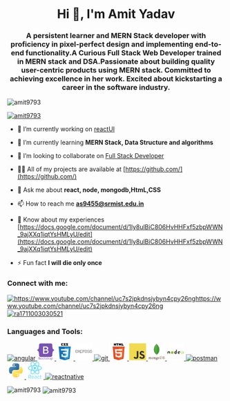 <h1 align="center">Hi 👋, I'm Amit Yadav</h1>
<h3 align="center">A persistent learner and MERN Stack developer with proficiency in pixel-perfect design and implementing end-to-end functionality.A Curious Full Stack Web Developer trained in MERN stack and DSA.Passionate about building quality user-centric products using MERN stack. Committed to achieving excellence in her work. Excited about kickstarting a career in the software industry.</h3>

<p align="left"> <img src="https://komarev.com/ghpvc/?username=amit9793&label=Profile%20views&color=0e75b6&style=flat" alt="amit9793" /> </p>

<p align="left"> <a href="https://github.com/ryo-ma/github-profile-trophy"><img src="https://github-profile-trophy.vercel.app/?username=amit9793" alt="amit9793" /></a> </p>

- 🔭 I’m currently working on [reactUI](https://github.com/)

- 🌱 I’m currently learning **MERN Stack, Data Structure and algorithms**

- 👯 I’m looking to collaborate on [Full Stack Developer](https://github.com/)

- 👨‍💻 All of my projects are available at [https://github.com/](https://github.com/)

- 💬 Ask me about **react, node, mongodb,HtmL,CSS**

- 📫 How to reach me **as9455@srmist.edu.in**

- 📄 Know about my experiences [https://docs.google.com/document/d/1ly8ulBiC806HvHHFxf5zbpWWN_9ajXXq1iqtYsHMLyU/edit](https://docs.google.com/document/d/1ly8ulBiC806HvHHFxf5zbpWWN_9ajXXq1iqtYsHMLyU/edit)

- ⚡ Fun fact **I will die only once**

<h3 align="left">Connect with me:</h3>
<p align="left">
<a href="https://www.youtube.com/c/https://www.youtube.com/channel/uc7s2jpkdnsjybyn4cpy26nghttps://www.youtube.com/channel/uc7s2jpkdnsjybyn4cpy26ng" target="blank"><img align="center" src="https://raw.githubusercontent.com/rahuldkjain/github-profile-readme-generator/master/src/images/icons/Social/youtube.svg" alt="https://www.youtube.com/channel/uc7s2jpkdnsjybyn4cpy26nghttps://www.youtube.com/channel/uc7s2jpkdnsjybyn4cpy26ng" height="30" width="40" /></a>
<a href="https://www.hackerrank.com/ra1711003030521" target="blank"><img align="center" src="https://raw.githubusercontent.com/rahuldkjain/github-profile-readme-generator/master/src/images/icons/Social/hackerrank.svg" alt="ra1711003030521" height="30" width="40" /></a>
</p>

<h3 align="left">Languages and Tools:</h3>
<p align="left"> <a href="https://angular.io" target="_blank" rel="noreferrer"> <img src="https://angular.io/assets/images/logos/angular/angular.svg" alt="angular" width="40" height="40"/> </a> <a href="https://getbootstrap.com" target="_blank" rel="noreferrer"> <img src="https://raw.githubusercontent.com/devicons/devicon/master/icons/bootstrap/bootstrap-plain-wordmark.svg" alt="bootstrap" width="40" height="40"/> </a> <a href="https://www.w3schools.com/css/" target="_blank" rel="noreferrer"> <img src="https://raw.githubusercontent.com/devicons/devicon/master/icons/css3/css3-original-wordmark.svg" alt="css3" width="40" height="40"/> </a> <a href="https://expressjs.com" target="_blank" rel="noreferrer"> <img src="https://raw.githubusercontent.com/devicons/devicon/master/icons/express/express-original-wordmark.svg" alt="express" width="40" height="40"/> </a> <a href="https://git-scm.com/" target="_blank" rel="noreferrer"> <img src="https://www.vectorlogo.zone/logos/git-scm/git-scm-icon.svg" alt="git" width="40" height="40"/> </a> <a href="https://www.w3.org/html/" target="_blank" rel="noreferrer"> <img src="https://raw.githubusercontent.com/devicons/devicon/master/icons/html5/html5-original-wordmark.svg" alt="html5" width="40" height="40"/> </a> <a href="https://developer.mozilla.org/en-US/docs/Web/JavaScript" target="_blank" rel="noreferrer"> <img src="https://raw.githubusercontent.com/devicons/devicon/master/icons/javascript/javascript-original.svg" alt="javascript" width="40" height="40"/> </a> <a href="https://www.mongodb.com/" target="_blank" rel="noreferrer"> <img src="https://raw.githubusercontent.com/devicons/devicon/master/icons/mongodb/mongodb-original-wordmark.svg" alt="mongodb" width="40" height="40"/> </a> <a href="https://nodejs.org" target="_blank" rel="noreferrer"> <img src="https://raw.githubusercontent.com/devicons/devicon/master/icons/nodejs/nodejs-original-wordmark.svg" alt="nodejs" width="40" height="40"/> </a> <a href="https://postman.com" target="_blank" rel="noreferrer"> <img src="https://www.vectorlogo.zone/logos/getpostman/getpostman-icon.svg" alt="postman" width="40" height="40"/> </a> <a href="https://www.python.org" target="_blank" rel="noreferrer"> <img src="https://raw.githubusercontent.com/devicons/devicon/master/icons/python/python-original.svg" alt="python" width="40" height="40"/> </a> <a href="https://reactjs.org/" target="_blank" rel="noreferrer"> <img src="https://raw.githubusercontent.com/devicons/devicon/master/icons/react/react-original-wordmark.svg" alt="react" width="40" height="40"/> </a> <a href="https://reactnative.dev/" target="_blank" rel="noreferrer"> <img src="https://reactnative.dev/img/header_logo.svg" alt="reactnative" width="40" height="40"/> </a> </p>

<p><img align="left" src="https://github-readme-stats.vercel.app/api/top-langs?username=amit9793&show_icons=true&locale=en&layout=compact" alt="amit9793" /></p>

<p>&nbsp;<img align="center" src="https://github-readme-stats.vercel.app/api?username=amit9793&show_icons=true&locale=en" alt="amit9793" /></p>
